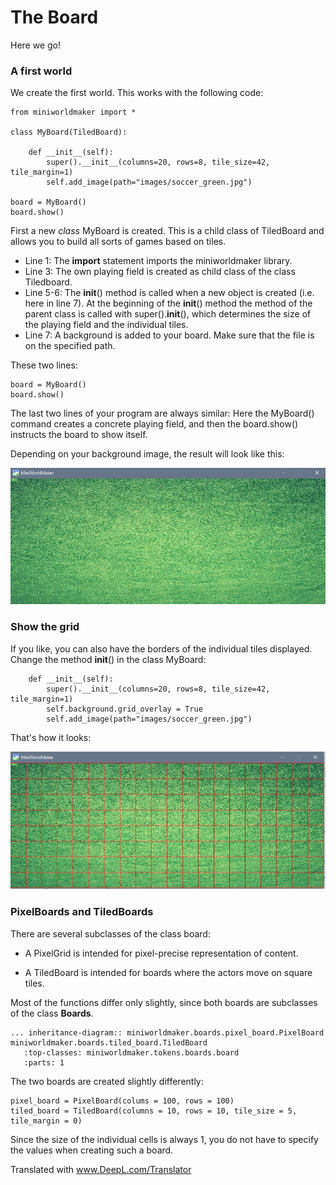 The Board
=============

Here we go!

### A first world

We create the first world. This works with the following code:

```
from miniworldmaker import *

class MyBoard(TiledBoard):

    def __init__(self):
        super().__init__(columns=20, rows=8, tile_size=42, tile_margin=1)
        self.add_image(path="images/soccer_green.jpg")

board = MyBoard()
board.show()
```

First a new *class* MyBoard is created. This is a child class of TiledBoard
and allows you to build all sorts of games based on tiles.

  * Line 1: The **import** statement imports the miniworldmaker library.
  * Line 3: The own playing field is created as child class of the class Tiledboard.
  * Line 5-6: The __init__() method is called when a new object is created (i.e. here in line 7).
  At the beginning of the __init__() method the method of the parent class is called with super().__init__(),
  which determines the size of the playing field and the individual tiles.
  * Line 7: A background is added to your board. Make sure that the file is on the specified path.

These two lines:
```
board = MyBoard()
board.show()
```

The last two lines of your program are always similar: 
Here the MyBoard() command creates a concrete playing field, and then the
board.show() instructs the board to show itself.

Depending on your background image, the result will look like this:

![tiles](../_images/first.jpg)

### Show the grid

If you like, you can also have the borders of the individual tiles displayed.
Change the method __init__() in the class MyBoard:

```
    def __init__(self):
        super().__init__(columns=20, rows=8, tile_size=42, tile_margin=1)
        self.background.grid_overlay = True
        self.add_image(path="images/soccer_green.jpg")
```

That's how it looks:

![tiles](../_images/grid.jpg)

### PixelBoards and TiledBoards

There are several subclasses of the class board:

  * A PixelGrid is intended for pixel-precise representation of content.
  
  * A TiledBoard is intended for boards where the actors move on square tiles.
  
Most of the functions differ only slightly, since both boards are subclasses of the class **Boards**.

```eval_rst
... inheritance-diagram:: miniworldmaker.boards.pixel_board.PixelBoard miniworldmaker.boards.tiled_board.TiledBoard
   :top-classes: miniworldmaker.tokens.boards.board
   :parts: 1
```

The two boards are created slightly differently:

```
pixel_board = PixelBoard(colums = 100, rows = 100)
tiled_board = TiledBoard(columns = 10, rows = 10, tile_size = 5, tile_margin = 0)
```

Since the size of the individual cells is always 1, you do not have to specify the values when creating such a board.




Translated with www.DeepL.com/Translator